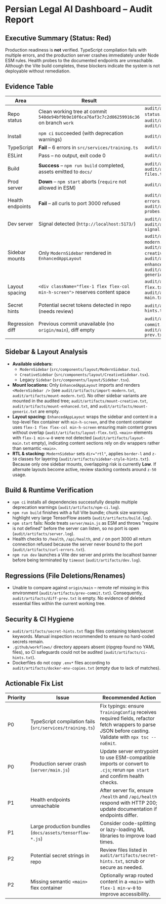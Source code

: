 # Persian Legal AI Dashboard – Audit Report

## Executive Summary (Status: **Red**)
Production readiness is **not** verified. TypeScript compilation fails with multiple errors, and the production server crashes immediately under Node ESM rules. Health probes to the documented endpoints are unreachable. Although the Vite build completes, these blockers indicate the system is not deployable without remediation.

## Evidence Table

| Area | Result | Evidence |
| --- | --- | --- |
| Repo status | Clean working tree at commit `540de94bf9b9e10f6ca76af3c7c2d06259916c36` on branch `work` | `audit/artifacts/git-status.txt`, `audit/artifacts/commit.txt`, `audit/artifacts/branch.txt` |
| Install | `npm ci` succeeded (with deprecation warnings) | `audit/artifacts/npm-ci.log` |
| TypeScript | **Fail** – 6 errors in `src/services/training.ts` | `audit/artifacts/tsc.log` |
| ESLint | Pass – no output, exit code 0 | `audit/artifacts/lint.log` |
| Build | **Success** – `npm run build` completed, assets emitted to `docs/` | `audit/artifacts/build.log`, `audit/artifacts/docs-files.txt` |
| Prod server | **Down** – `npm start` aborts (`require` not allowed in ESM) | `audit/artifacts/server.log` |
| Health endpoints | **Fail** – all curls to port 3000 refused | `audit/artifacts/curl-errors.txt`, `audit/artifacts/health-probes.txt` |
| Dev server | Signal detected (`http://localhost:5173/`) | `audit/artifacts/dev.log`, `audit/artifacts/dev-signal.txt` |
| Sidebar mounts | Only `ModernSidebar` rendered in `EnhancedAppLayout` | `audit/artifacts/mount-modern.txt`, `audit/artifacts/mount-creative.txt`, `audit/artifacts/mount-enhanced.txt`, `audit/artifacts/mount-generic.txt` |
| Layout spacing | `<div className="flex-1 flex flex-col min-h-screen">` reserves content space | `audit/artifacts/layout-flex.txt`, `audit/artifacts/layout-main.txt` |
| Secret hints | Potential secret tokens detected in repo (needs review) | `audit/artifacts/secret-hints.txt` |
| Regression diff | Previous commit unavailable (no `origin/main`), diff empty | `audit/artifacts/prev-commit.txt`, `audit/artifacts/diff-prev.txt` |

## Sidebar & Layout Analysis

* **Available sidebars:**
  * `ModernSidebar` (`src/components/layout/ModernSidebar.tsx`).
  * `CreativeSidebar` (`src/components/layout/CreativeSidebar.tsx`).
  * Legacy `Sidebar` (`src/components/layout/Sidebar.tsx`).
* **Mount locations:** Only `EnhancedAppLayout` imports and renders `<ModernSidebar />` (see `audit/artifacts/import-modern.txt`, `audit/artifacts/mount-modern.txt`). No other sidebar variants are mounted in the audited tree; `audit/artifacts/mount-creative.txt`, `audit/artifacts/mount-enhanced.txt`, and `audit/artifacts/mount-generic.txt` are empty.
* **Layout spacing:** `EnhancedAppLayout` wraps the sidebar and content in a top-level flex container with `min-h-screen`, and the content container uses `flex-1 flex flex-col min-h-screen` ensuring main content grows without overlap (`audit/artifacts/layout-flex.txt`). `<main>` elements with `flex-1 min-w-0` were not detected (`audit/artifacts/layout-main.txt` empty), indicating content sections rely on div wrappers rather than semantic `<main>`.
* **RTL & stacking:** `ModernSidebar` sets `dir="rtl"`, applies `border-l` and `z-50` classes for layering (`audit/artifacts/sidebar-style-hints.txt`). Because only one sidebar mounts, overlapping risk is currently **Low**. If alternate layouts become active, review stacking contexts around `z-50` usage.

## Build & Runtime Verification

* `npm ci` installs all dependencies successfully despite multiple deprecation warnings (`audit/artifacts/npm-ci.log`).
* `npm run build` finishes with a full Vite bundle; chunk size warnings highlight very large TensorFlow assets (`audit/artifacts/build.log`).
* `npm start` fails: Node treats `server/main.js` as ESM and throws "require is not defined" before the server can listen, so no port is open (`audit/artifacts/server.log`).
* Health checks to `/health`, `/api/health`, and `/` on port 3000 all return connection refused because the server never bound to the port (`audit/artifacts/curl-errors.txt`).
* `npm run dev` launches a Vite dev server and prints the localhost banner before being terminated by `timeout` (`audit/artifacts/dev.log`).

## Regressions (File Deletions/Renames)

* Unable to compare against `origin/main` – remote ref missing in this environment (`audit/artifacts/prev-commit.txt`). Consequently, `audit/artifacts/diff-prev.txt` is empty. No evidence of deleted essential files within the current working tree.

## Security & CI Hygiene

* `audit/artifacts/secret-hints.txt` flags files containing token/secret keywords. Manual inspection recommended to ensure no hard-coded secrets remain.
* `.github/workflows/` directory appears absent (ripgrep found no YAML files), so CI safeguards could not be audited (`audit/artifacts/ci-hints.txt`).
* Dockerfiles do not copy `.env*` files according to `audit/artifacts/docker-env-copies.txt` (empty due to lack of matches).

## Actionable Fix List

| Priority | Issue | Recommended Action |
| --- | --- | --- |
| P0 | TypeScript compilation fails (`src/services/training.ts`) | Fix typings: ensure `TrainingConfig` receives required fields, refactor fetch wrappers to parse JSON before casting. Validate with `npx tsc --noEmit`. |
| P0 | Production server crash (`server/main.js`) | Update server entrypoint to use ESM-compatible imports or convert to `.cjs`; rerun `npm start` and confirm health checks. |
| P1 | Health endpoints unreachable | After server fix, ensure `/health` and `/api/health` respond with HTTP 200; update documentation if endpoints differ. |
| P1 | Large production bundles (`docs/assets/tensorflow-*.js`) | Consider code-splitting or lazy-loading ML libraries to improve load times. |
| P2 | Potential secret strings in repo | Review files listed in `audit/artifacts/secret-hints.txt`, scrub or secure as needed. |
| P2 | Missing semantic `<main>` flex container | Optionally wrap routed content in a `<main>` with `flex-1 min-w-0` to improve accessibility. |

